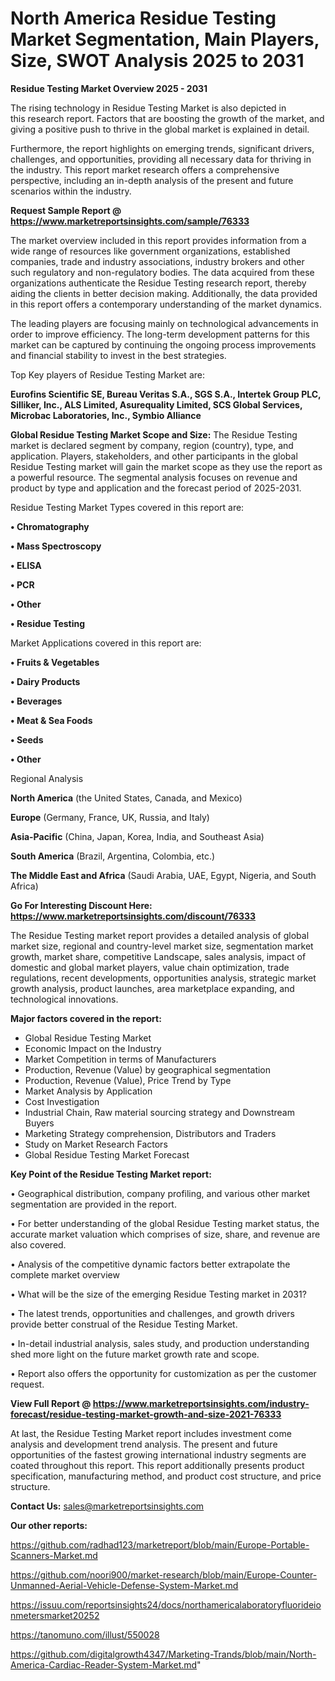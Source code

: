 # North America Residue Testing Market Segmentation, Main Players, Size, SWOT Analysis 2025 to 2031

<Strong> Residue Testing Market Overview 2025 - 2031</strong>

The rising technology in Residue Testing Market is also depicted in this research report. Factors that are boosting the growth of the market, and giving a positive push to thrive in the global market is explained in detail.

Furthermore, the report highlights on emerging trends, significant drivers, challenges, and opportunities, providing all necessary data for thriving in the industry. This report market research offers a comprehensive perspective, including an in-depth analysis of the present and future scenarios within the industry.

<strong>Request Sample Report @ <a href=https://www.marketreportsinsights.com/sample/76333>https://www.marketreportsinsights.com/sample/76333</a></strong>

The market overview included in this report provides information from a wide range of resources like government organizations, established companies, trade and industry associations, industry brokers and other such regulatory and non-regulatory bodies. The data acquired from these organizations authenticate the Residue Testing research report, thereby aiding the clients in better decision making. Additionally, the data provided in this report offers a contemporary understanding of the market dynamics.

The leading players are focusing mainly on technological advancements in order to improve efficiency. The long-term development patterns for this market can be captured by continuing the ongoing process improvements and financial stability to invest in the best strategies.

Top Key players of Residue Testing Market are:

<strong>Eurofins Scientific SE, Bureau Veritas S.A., SGS S.A., Intertek Group PLC, Silliker, Inc., ALS Limited, Asurequality Limited, SCS Global Services, Microbac Laboratories, Inc., Symbio Alliance</strong>

<strong><b>Global Residue Testing Market Scope and Size:</b></strong>
The Residue Testing market is declared segment by company, region (country), type, and application. Players, stakeholders, and other participants in the global Residue Testing market will gain the market scope as they use the report as a powerful resource. The segmental analysis focuses on revenue and product by type and application and the forecast period of 2025-2031.

Residue Testing Market Types covered in this report are:

<strong>• Chromatography

• Mass Spectroscopy

• ELISA

• PCR

• Other

• Residue Testing</strong>

Market Applications covered in this report are:

<strong>• Fruits & Vegetables

• Dairy Products

• Beverages

• Meat & Sea Foods

• Seeds

• Other</strong> 

Regional Analysis

<strong>North America</strong> (the United States, Canada, and Mexico)

<strong>Europe</strong> (Germany, France, UK, Russia, and Italy)

<strong>Asia-Pacific</strong> (China, Japan, Korea, India, and Southeast Asia)

<strong>South America</strong> (Brazil, Argentina, Colombia, etc.)

<strong>The Middle East and Africa</strong> (Saudi Arabia, UAE, Egypt, Nigeria, and South Africa)

<strong>Go For Interesting Discount Here: <a href=https://www.marketreportsinsights.com/discount/76333>https://www.marketreportsinsights.com/discount/76333</a></strong>

The Residue Testing market report provides a detailed analysis of global market size, regional and country-level market size, segmentation market growth, market share, competitive Landscape, sales analysis, impact of domestic and global market players, value chain optimization, trade regulations, recent developments, opportunities analysis, strategic market growth analysis, product launches, area marketplace expanding, and technological innovations.

<strong><b>Major factors covered in the report:</b></strong>
<ul>
  <li>Global Residue Testing Market </li>
  <li>Economic Impact on the Industry</li>
  <li>Market Competition in terms of Manufacturers</li>
  <li>Production, Revenue (Value) by geographical segmentation</li>
  <li>Production, Revenue (Value), Price Trend by Type</li>
  <li>Market Analysis by Application</li>
  <li>Cost Investigation</li>
  <li>Industrial Chain, Raw material sourcing strategy and Downstream Buyers</li>
  <li>Marketing Strategy comprehension, Distributors and Traders</li>
  <li>Study on Market Research Factors</li>
  <li>Global Residue Testing Market Forecast</li>
</ul>

<strong><b>Key Point of the Residue Testing Market report:</b></strong>

• Geographical distribution, company profiling, and various other market segmentation are provided in the report.

• For better understanding of the global Residue Testing market status, the accurate market valuation which comprises of size, share, and revenue are also covered.

• Analysis of the competitive dynamic factors better extrapolate the complete market overview

• What will be the size of the emerging Residue Testing market in 2031?

• The latest trends, opportunities and challenges, and growth drivers provide better construal of the Residue Testing Market.

• In-detail industrial analysis, sales study, and production understanding shed more light on the future market growth rate and scope.

• Report also offers the opportunity for customization as per the customer request.

<strong><b>View Full Report @ <a href=https://www.marketreportsinsights.com/industry-forecast/residue-testing-market-growth-and-size-2021-76333>https://www.marketreportsinsights.com/industry-forecast/residue-testing-market-growth-and-size-2021-76333</a></b></strong>


At last, the Residue Testing Market report includes investment come analysis and development trend analysis. The present and future opportunities of the fastest growing international industry segments are coated throughout this report. This report additionally presents product specification, manufacturing method, and product cost structure, and price structure.

<strong>Contact Us:</strong>
sales@marketreportsinsights.com

<strong>Our other reports:</strong>

<a href=https://github.com/radhad123/marketreport/blob/main/Europe-Portable-Scanners-Market.md>https://github.com/radhad123/marketreport/blob/main/Europe-Portable-Scanners-Market.md</a>

<a href=https://github.com/noori900/market-research/blob/main/Europe-Counter-Unmanned-Aerial-Vehicle-Defense-System-Market.md>https://github.com/noori900/market-research/blob/main/Europe-Counter-Unmanned-Aerial-Vehicle-Defense-System-Market.md</a>

<a href=https://issuu.com/reportsinsights24/docs/northamericalaboratoryfluorideionmetersmarket20252>https://issuu.com/reportsinsights24/docs/northamericalaboratoryfluorideionmetersmarket20252</a>

<a href=https://tanomuno.com/illust/550028>https://tanomuno.com/illust/550028</a>

<a href=https://github.com/digitalgrowth4347/Marketing-Trands/blob/main/North-America-Cardiac-Reader-System-Market.md>https://github.com/digitalgrowth4347/Marketing-Trands/blob/main/North-America-Cardiac-Reader-System-Market.md</a>"
